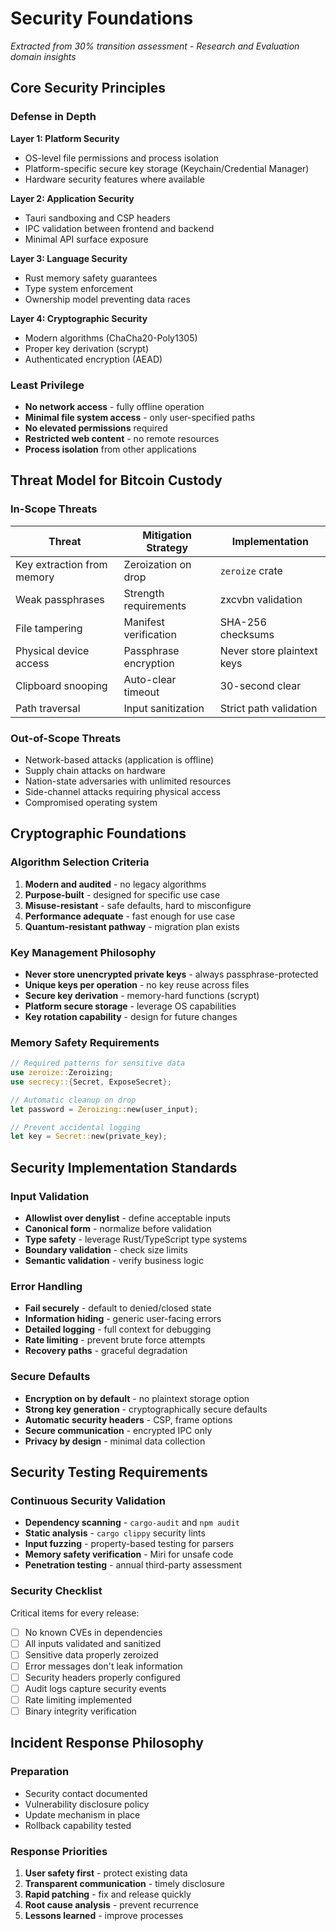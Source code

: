 # Security Foundations

_Extracted from 30% transition assessment - Research and Evaluation domain insights_

## Core Security Principles

### Defense in Depth

**Layer 1: Platform Security**

- OS-level file permissions and process isolation
- Platform-specific secure key storage (Keychain/Credential Manager)
- Hardware security features where available

**Layer 2: Application Security**

- Tauri sandboxing and CSP headers
- IPC validation between frontend and backend
- Minimal API surface exposure

**Layer 3: Language Security**

- Rust memory safety guarantees
- Type system enforcement
- Ownership model preventing data races

**Layer 4: Cryptographic Security**

- Modern algorithms (ChaCha20-Poly1305)
- Proper key derivation (scrypt)
- Authenticated encryption (AEAD)

### Least Privilege

- **No network access** - fully offline operation
- **Minimal file system access** - only user-specified paths
- **No elevated permissions** required
- **Restricted web content** - no remote resources
- **Process isolation** from other applications

## Threat Model for Bitcoin Custody

### In-Scope Threats

| Threat                     | Mitigation Strategy   | Implementation             |
| -------------------------- | --------------------- | -------------------------- |
| Key extraction from memory | Zeroization on drop   | `zeroize` crate            |
| Weak passphrases           | Strength requirements | zxcvbn validation          |
| File tampering             | Manifest verification | SHA-256 checksums          |
| Physical device access     | Passphrase encryption | Never store plaintext keys |
| Clipboard snooping         | Auto-clear timeout    | 30-second clear            |
| Path traversal             | Input sanitization    | Strict path validation     |

### Out-of-Scope Threats

- Network-based attacks (application is offline)
- Supply chain attacks on hardware
- Nation-state adversaries with unlimited resources
- Side-channel attacks requiring physical access
- Compromised operating system

## Cryptographic Foundations

### Algorithm Selection Criteria

1. **Modern and audited** - no legacy algorithms
2. **Purpose-built** - designed for specific use case
3. **Misuse-resistant** - safe defaults, hard to misconfigure
4. **Performance adequate** - fast enough for use case
5. **Quantum-resistant pathway** - migration plan exists

### Key Management Philosophy

- **Never store unencrypted private keys** - always passphrase-protected
- **Unique keys per operation** - no key reuse across files
- **Secure key derivation** - memory-hard functions (scrypt)
- **Platform secure storage** - leverage OS capabilities
- **Key rotation capability** - design for future changes

### Memory Safety Requirements

```rust
// Required patterns for sensitive data
use zeroize::Zeroizing;
use secrecy::{Secret, ExposeSecret};

// Automatic cleanup on drop
let password = Zeroizing::new(user_input);

// Prevent accidental logging
let key = Secret::new(private_key);
```

## Security Implementation Standards

### Input Validation

- **Allowlist over denylist** - define acceptable inputs
- **Canonical form** - normalize before validation
- **Type safety** - leverage Rust/TypeScript type systems
- **Boundary validation** - check size limits
- **Semantic validation** - verify business logic

### Error Handling

- **Fail securely** - default to denied/closed state
- **Information hiding** - generic user-facing errors
- **Detailed logging** - full context for debugging
- **Rate limiting** - prevent brute force attempts
- **Recovery paths** - graceful degradation

### Secure Defaults

- **Encryption on by default** - no plaintext storage option
- **Strong key generation** - cryptographically secure defaults
- **Automatic security headers** - CSP, frame options
- **Secure communication** - encrypted IPC only
- **Privacy by design** - minimal data collection

## Security Testing Requirements

### Continuous Security Validation

- **Dependency scanning** - `cargo-audit` and `npm audit`
- **Static analysis** - `cargo clippy` security lints
- **Input fuzzing** - property-based testing for parsers
- **Memory safety verification** - Miri for unsafe code
- **Penetration testing** - annual third-party assessment

### Security Checklist

Critical items for every release:

- [ ] No known CVEs in dependencies
- [ ] All inputs validated and sanitized
- [ ] Sensitive data properly zeroized
- [ ] Error messages don't leak information
- [ ] Security headers properly configured
- [ ] Audit logs capture security events
- [ ] Rate limiting implemented
- [ ] Binary integrity verification

## Incident Response Philosophy

### Preparation

- Security contact documented
- Vulnerability disclosure policy
- Update mechanism in place
- Rollback capability tested

### Response Priorities

1. **User safety first** - protect existing data
2. **Transparent communication** - timely disclosure
3. **Rapid patching** - fix and release quickly
4. **Root cause analysis** - prevent recurrence
5. **Lessons learned** - improve processes
